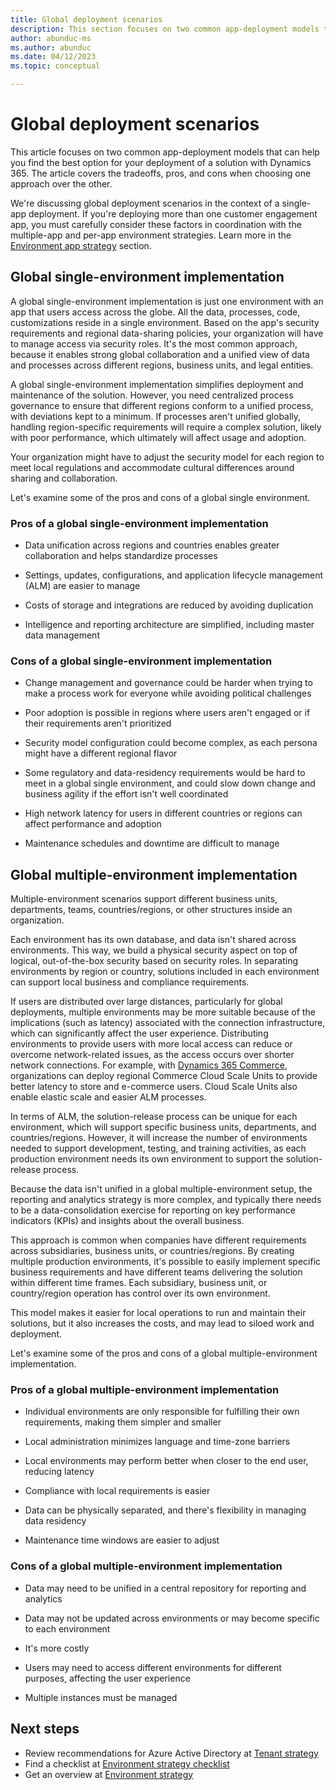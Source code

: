 ```yaml
---
title: Global deployment scenarios
description: This section focuses on two common app-deployment models that can help you find the best option for your Dynamics 365 deployment. The article covers the tradeoffs, pros, and cons when choosing one approach over the other.
author: abunduc-ms
ms.author: abunduc
ms.date: 04/12/2023
ms.topic: conceptual

---
```


# Global deployment scenarios

This article focuses on two common app-deployment models that can help you find the best option for your deployment of a solution with Dynamics 365. The article covers the tradeoffs, pros, and cons when choosing one approach over the other.  

We're discussing global deployment scenarios in the context of a single-app deployment. If you're deploying more than one customer engagement app, you must carefully consider these factors in coordination with the multiple-app and per-app environment strategies. Learn more in the [Environment app strategy](environment-strategy-guidance-product.md#environment-app-strategy) section.

## Global single-environment implementation

A global single-environment implementation is just one environment with an app that users access across the globe. All the data, processes, code, customizations reside in a single environment. Based on the app's security requirements and regional data-sharing policies, your organization will have to manage access via security roles. It's the most common approach, because it enables strong global collaboration and a unified view of data and processes across different regions, business units, and legal entities.

A global single-environment implementation simplifies deployment and maintenance of the solution. However, you need centralized process governance to ensure that different regions conform to a unified process, with deviations kept to a minimum. If processes aren't unified globally, handling region-specific requirements will require a complex solution, likely with poor performance, which ultimately will affect usage and adoption.

Your organization might have to adjust the security model for each region to meet local regulations and accommodate cultural differences around sharing and collaboration.

Let's examine some of the pros and cons of a global single environment.

### Pros of a global single-environment implementation

- Data unification across regions and countries enables greater collaboration and helps standardize processes

- Settings, updates, configurations, and application lifecycle management (ALM) are easier to manage

- Costs of storage and integrations are reduced by avoiding duplication

- Intelligence and reporting architecture are simplified, including master data management  

### Cons of a global single-environment implementation

- Change management and governance could be harder when trying to make a process work for everyone while avoiding political challenges

- Poor adoption is possible in regions where users aren't engaged or if their requirements aren't prioritized

- Security model configuration could become complex, as each persona might have a different regional flavor

- Some regulatory and data-residency requirements would be hard to meet in a global single environment, and could slow down change and business agility if the effort isn't well coordinated

- High network latency for users in different countries or regions can affect performance and adoption

- Maintenance schedules and downtime are difficult to manage

## Global multiple-environment implementation

Multiple-environment scenarios support different business units, departments, teams, countries/regions, or other structures inside an organization.

Each environment has its own database, and data isn't shared across environments. This way, we build a physical security aspect on top of logical, out-of-the-box security based on security roles. In separating environments by region or country, solutions included in each environment can support local business and compliance requirements.

If users are distributed over large distances, particularly for global deployments, multiple environments may be more suitable because of the implications (such as latency) associated with the connection infrastructure, which can significantly affect the user experience. Distributing environments to provide users with more local access can reduce or overcome network-related issues, as the access occurs over shorter network connections. For example, with [Dynamics 365 Commerce](/dynamics365/commerce/commerce-architecture), organizations can deploy regional Commerce Cloud Scale Units to provide better latency to store and e-commerce users. Cloud Scale Units also enable elastic scale and easier ALM processes.

In terms of ALM, the solution-release process can be unique for each environment, which will support specific business units, departments, and countries/regions. However, it will increase the number of environments needed to support development, testing, and training activities, as each production environment needs its own environment to support the solution-release process.

Because the data isn't unified in a global multiple-environment setup, the reporting and analytics strategy is more complex, and typically there needs to be a data-consolidation exercise for reporting on key performance indicators (KPIs) and insights about the overall business.

This approach is common when companies have different requirements across subsidiaries, business units, or countries/regions. By creating multiple production environments, it's possible to easily implement specific business requirements and have different teams delivering the solution within different time frames. Each subsidiary, business unit, or country/region operation has control over its own environment.

This model makes it easier for local operations to run and maintain their solutions, but it also increases the costs, and may lead to siloed work and deployment.

Let's examine some of the pros and cons of a global multiple-environment implementation.

### Pros of a global multiple-environment implementation

- Individual environments are only responsible for fulfilling their own requirements, making them simpler and smaller

- Local administration minimizes language and time-zone barriers

- Local environments may perform better when closer to the end user, reducing latency

- Compliance with local requirements is easier

- Data can be physically separated, and there's flexibility in managing data residency

- Maintenance time windows are easier to adjust

### Cons of a global multiple-environment implementation

- Data may need to be unified in a central repository for reporting and analytics

- Data may not be updated across environments or may become specific to each environment

- It's more costly

- Users may need to access different environments for different purposes, affecting the user experience

- Multiple instances must be managed

<!-- Not applicable anymore>
### Hub-and-spoke model

A hub-and-spoke model (Figure 9-7) depicts the company's core unified business solution as the hub. The core is then distributed and extended by the subsidiaries, business units, or country/region operations, which are depicted as spokes.

The hub-and-spoke model could be a variation of the multiple-environment model where each of the regions have an independent environment, but share the core data model.

Alternatively, this could also be achieved with multiple apps in a single environment, where each region is able to independently manage the variations.
<!-->

## Next steps

- Review recommendations for Azure Active Directory at [Tenant strategy](environment-strategy-tenant-strategy.md)  
- Find a checklist at [Environment strategy checklist](environment-strategy-checklist.md)  
- Get an overview at [Environment strategy](environment-strategy-overview.md)  
